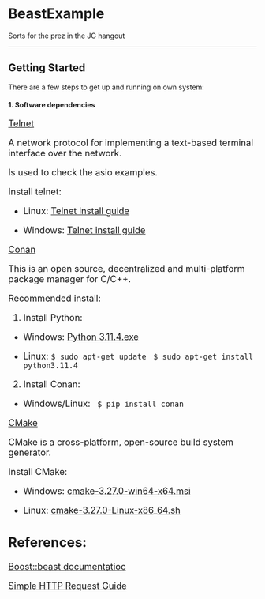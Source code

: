 # BeastExample

Sorts for the prez in the JG hangout

---

## Getting Started

There are a few steps to get up and running on own system:

#### 1. Software dependencies

<font size="4">[Telnet](https://learn.microsoft.com/en-us/windows-server/administration/windows-commands/telnet)<font size/>
 
 A network protocol for implementing a text-based terminal interface over the network.
 
 Is used to check the asio examples.
 
 Install telnet:
 - Linux: [Telnet install guide](https://www.layerstack.com/resources/tutorials/Installing-telnet-on-Linux-and-Windows-Cloud-Servers)
 
 - Windows: [Telnet install guide](https://www.makeuseof.com/enable-telnet-windows/)

<font size="4">[Conan](https://conan.io/index.html)<font size/>

This is an open source, decentralized and multi-platform package manager for C/C++.

Recommended install:

1. Install Python: 

 - Windows: [Python 3.11.4.exe](https://www.python.org/downloads/release/python-3114/)

 - Linux: 
```$ sudo apt-get update ```
```$ sudo apt-get install python3.11.4```

2. Install Conan: 

 - Windows/Linux: ``` $ pip install conan```

<font size="4">[CMake](https://cmake.org)<font size/>

CMake is a cross-platform, open-source build system generator. 

Install CMake:

 - Windows: [cmake-3.27.0-win64-x64.msi](https://github.com/Kitware/CMake/releases/download/v3.27.0-rc1/cmake-3.27.0-rc1-windows-x86_64.msi)

 - Linux: [cmake-3.27.0-Linux-x86_64.sh](https://github.com/Kitware/CMake/releases/download/v3.27.0-rc1/cmake-3.27.0-rc1-linux-x86_64.sh)

## References:
[Boost::beast documentatioc](https://www.boost.org/doc/libs/1_76_0/libs/beast/doc/html/index.html)

[Simple HTTP Request Guide](https://code.tutsplus.com/tutorials/a-beginners-guide-to-http-and-rest--net-16340)
